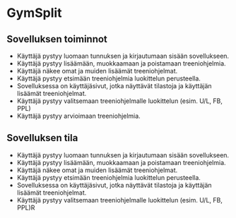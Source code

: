 # GymSplit
## Sovelluksen toiminnot
- Käyttäjä pystyy luomaan tunnuksen ja kirjautumaan sisään sovellukseen.
- Käyttäjä pystyy lisäämään, muokkaamaan ja poistamaan treeniohjelmia.
- Käyttäjä näkee omat ja muiden lisäämät treeniohjelmat.
- Käyttäjä pystyy etsimään treeniohjelmia luokittelun perusteella.
- Sovelluksessa on käyttäjäsivut, jotka näyttävät tilastoja ja käyttäjän lisäämät treeniohjelmat.
- Käyttäjä pystyy valitsemaan treeniohjelmalle luokittelun (esim. U/L, FB, PPL)
- Käyttäjä pystyy arvioimaan treeniohjelmia.


## Sovelluksen tila
- Käyttäjä pystyy luomaan tunnuksen ja kirjautumaan sisään sovellukseen.
- Käyttäjä pystyy lisäämään, muokkaamaan ja poistamaan treeniohjelmia.
- Käyttäjä näkee omat ja muiden lisäämät treeniohjelmat.
- Käyttäjä pystyy etsimään treeniohjelmia luokittelun perusteella.
- Sovelluksessa on käyttäjäsivut, jotka näyttävät tilastoja ja käyttäjän lisäämät treeniohjelmat.
- Käyttäjä pystyy valitsemaan treeniohjelmalle luokittelun (esim. U/L, FB, PPL)R